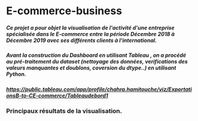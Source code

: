 # E-commerce-business
##### Ce projet a pour objet la visualisation de l'activité d'une entreprise spécialisée dans le E-commerce entre la période Décembre 2018 à Décembre 2019 avec ses différents clients à l'international.

##### Avant la construction du Dashboard en utilisant Tableau , on a procédé au pré-traitement du dataset  (nettoyage des données, verifications des valeurs manquantes et doublons, coversion du dtype..) en utilisant Python.

##### https://public.tableau.com/app/profile/chahra.hamitouche/viz/ExportationsB-to-CE-commerce/Tableaudebord1

### Principaux résultats de la visualisation.

